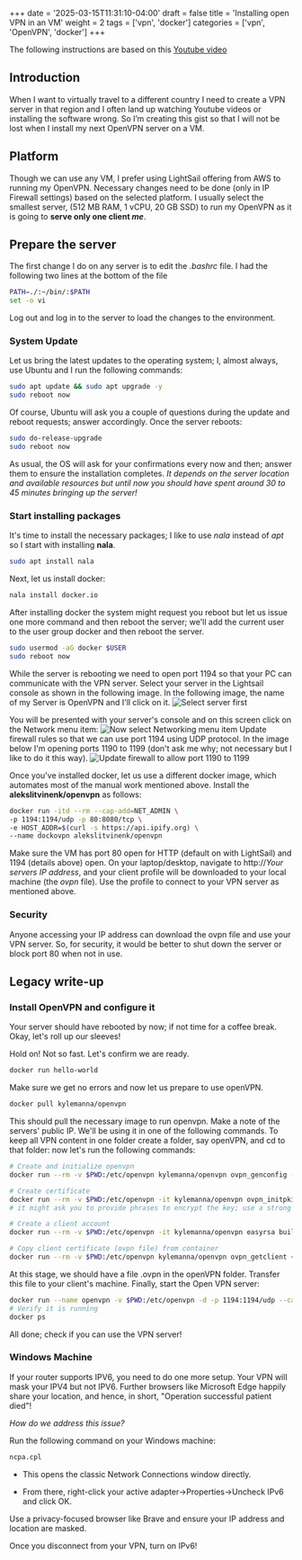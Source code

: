 +++
date = '2025-03-15T11:31:10-04:00'
draft = false
title = 'Installing open VPN in an VM'
weight = 2
tags = ['vpn', 'docker']
categories = ['vpn', 'OpenVPN', 'docker']
+++

The following instructions are based on this [Youtube video](https://www.youtube.com/watch?v=vU0jyDGGUUE)

## Introduction

When I want to virtually travel to a different country I need to create a VPN server in that region and I often land up watching Youtube videos or installing the software wrong. So I’m creating this gist so that I will not be lost when I install my next OpenVPN server on a VM.

## Platform

Though we can use any VM, I prefer using LightSail offering from AWS to running my OpenVPN. Necessary changes need to be done (only in IP Firewall settings) based on the selected platform. I usually select the smallest server, (512  MB RAM, 1  vCPU, 20  GB  SSD) to run my OpenVPN as it is going to **serve only one client *me***.

## Prepare the server

The first change I do on any server is to edit the *.bashrc* file. I had the following two lines at the bottom of the file

```sh
PATH=./:~/bin/:$PATH
set -o vi
```

Log out and log in to the server to load the changes to the environment.

### System Update

Let us bring the latest updates to the operating system; I, almost always, use Ubuntu and I run the following commands:

```sh
sudo apt update && sudo apt upgrade -y
sudo reboot now
```

Of course, Ubuntu will ask you a couple of questions during the update and reboot requests; answer accordingly. 
Once the server reboots:

```sh
sudo do-release-upgrade
sudo reboot now
```

As usual, the OS will ask for your confirmations every now and then; answer them to ensure the installation completes.
*It depends on the server location and available resources but until now you should have spent around 30 to 45 minutes bringing up the server!*

### Start installing packages

It's time to install the necessary packages; I like to use *nala* instead of *apt* so I start with installing **nala**.

```sh
sudo apt install nala
```

Next, let us install docker:

```sh
nala install docker.io
```

After installing docker the system might request you reboot but let us issue one more command and then reboot the server; we'll add the current user to the user group docker and then reboot the server.

```sh
sudo usermod -aG docker $USER
sudo reboot now
```

While the server is rebooting we need to open port 1194 so that your PC can communicate with the VPN server. Select your server in the Lightsail console as shown in the following image. In the following image, the name of my Server is OpenVPN and I'll click on it.
![Select server first](https://i.imgur.com/ReVi1qa.png)

You will be presented with your server's console and on this screen click on the Network menu item:
![Now select Networking menu item](https://i.imgur.com/aPFuTCe.png)
Update firewall rules so that we can use port 1194 using UDP protocol. In the image below I'm opening ports 1190 to 1199 (don't ask me why; not necessary but I like to do it this way).
![Update firewall to allow port 1190 to 1199](https://i.imgur.com/Q3URhGh.png)

  Once you've installed docker, let us use a different docker image, which automates most of the manual work mentioned above. Install the  **alekslitvinenk/openvpn**  as follows:

```sh
docker run -itd --rm --cap-add=NET_ADMIN \
-p 1194:1194/udp -p 80:8080/tcp \
-e HOST_ADDR=$(curl -s https://api.ipify.org) \
--name dockovpn alekslitvinenk/openvpn
```

  Make sure the VM has port 80 open for HTTP (default on with LightSail) and 1194 (details above) open. On your laptop/desktop, navigate to http://*Your servers IP address*, and your client profile will be downloaded to your local machine (the *ovpn* file). Use the profile to connect to your VPN server as mentioned above.

### Security

Anyone accessing your IP address can download the ovpn file and use your VPN server. So, for security, it would be better to shut down the server or block port 80 when not in use.

## Legacy write-up

### Install OpenVPN and configure it

Your server should have rebooted by now; if not time for a coffee break.  Okay, let's roll up our sleeves!

Hold on! Not so fast. Let's confirm we are ready.

```sh
docker run hello-world
```

Make sure we get no errors and now let us prepare to use openVPN.

```sh
docker pull kylemanna/openvpn
```

This should pull the necessary image to run openvpn. 
Make a note of the servers' public IP. We'll be using it in one of the following commands.
To keep all VPN content in one folder create a folder, say openVPN, and cd to that folder: now let's run the following commands:

```sh
# Create and initialize openvpn
docker run --rm -v $PWD:/etc/openvpn kylemanna/openvpn ovpn_genconfig -u udp://<YOUR PUBLIC IP>

# Create certificate
docker run --rm -v $PWD:/etc/openvpn -it kylemanna/openvpn ovpn_initpki
# it might ask you to provide phrases to encrypt the key; use a strong key and save it; you'll need it later.

# Create a client account
docker run --rm -v $PWD:/etc/openvpn -it kylemanna/openvpn easyrsa build-client-full <User ID>

# Copy client certificate (ovpn file) from container
docker run --rm -v $PWD:/etc/openvpn kylemanna/openvpn ovpn_getclient <User ID> > <User ID>.ovpn
```

At this stage, we should have a file <User ID>.ovpn in the openVPN folder. Transfer this file to your client's machine.
Finally, start the Open VPN server:

```sh
docker run --name openvpn -v $PWD:/etc/openvpn -d -p 1194:1194/udp --cap-add=NET_ADMIN --restart always kylemanna/openvpn
# Verify it is running
docker ps
```

All done; check if you can use the VPN server!



### Windows Machine

If your router supports IPV6, you need to do one more setup. Your VPN will mask your IPV4 but not IPV6. Further browsers like Microsoft Edge happily share your location, and hence, in short, "Operation successful patient died"! 



*How do we address this issue?*

Run the following command on your Windows machine:

```cmd
ncpa.cpl
```

* This opens the classic Network Connections window directly.

* From there, right-click your active adapter->Properties->Uncheck IPv6 and click OK.
  
  

Use a privacy-focused browser like Brave and ensure your IP address and location are masked.



Once you disconnect from your VPN, turn on IPv6!

